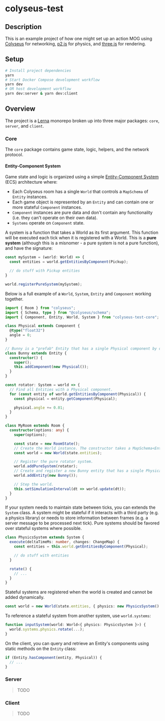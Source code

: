 # colyseus-test

## Description

This is an example project of how one might set up an action MOG using [Colyseus](https://colyseus.io) for networking, [p2.js](https://github.com/schteppe/p2.js) for physics, and [three.js](https://threejs.org) for rendering.

## Setup

```sh
# Install project dependencies
yarn
# Start Docker Compose development workflow
yarn dev
# OR host development workflow
yarn dev:server & yarn dev:client
```

## Overview

The project is a [Lerna](https://github.com/lerna/lerna) monorepo broken up into three major packages: `core`, `server`, and `client`.

### Core

The `core` package contains game state, logic, helpers, and the network protocol.

#### Entity-Component System

Game state and logic is organized using a simple [Entity-Component System](https://en.wikipedia.org/wiki/Entity_component_system) (ECS) architecture where:

* Each Colyseus room has a single `World` that controls a `MapSchema` of `Entity` instances.
* Each game object is represented by an `Entity` and can contain one or more stateful `Component` instances.
* `Component` instances are pure data and don't contain any functionality (i.e. they can't operate on their own data).
* `Systems` operate on `Component` state.

A system is a function that takes a World as its first argument. This function will be executed each tick when it is registered with a World. This is a **pure system** (although this is a misnomer - a pure system is not a pure function), and have the signature:

```ts
const mySystem = (world: World) => {
  const entities = world.getEntitiesByComponent(Pickup);

  // do stuff with Pickup entities
}

world.registerPureSystem(mySystem);
```

Below is a full example of a `World`, `System`, `Entity` and `Component` working together.

```ts
import { Room } from "colyseus";
import { Schema, type } from "@colyseus/schema";
import { Component, Entity, World, System } from "colyseus-test-core";

class Physical extends Component {
  @type("float32")
  angle = 0;
}

// Bunny is a "prefab" Entity that has a single Physical component by default.
class Bunny extends Entity {
  constructor() {
    super();
    this.addComponent(new Physical());
  }
}

const rotator: System = world => {
  // Find all Entities with a Physical component.
  for (const entity of world.getEntitiesByComponent(Physical)) {
    const physical = entity.getComponent(Physical);

    physical.angle += 0.01;
  }
}

class MyRoom extends Room {
  constructor(options: any) {
    super(options);

    const state = new RoomState();
    // Create the World instance. The constructor takes a MapSchema<Entity> as its only argument.
    const world = new World(state.entities);

    // Register the pure rotator system.
    world.addPureSystem(rotator);
    // Create and register a new Bunny entity that has a single Physical component.
    world.addEntity(new Bunny());

    // Step the world.
    this.setSimulationInterval(dt => world.update(dt));
  }
}
```

If your system needs to maintain state between ticks, you can extends the `System` class. A system might be stateful if it interacts with a third party (e.g. a physics library) or needs to store information between frames (e.g. a server message to be processed next tick). Pure systems should be favored over stateful systems where possible.

```ts
class PhysicsSystem extends System {
  execute(deltaTimeMs: number, changes: ChangeMap) {
    const entities = this.world.getEntitiesByComponent(Physical);

    // do stuff with entities
  }

  rotate() {
    // ...
  }
}
```

Stateful systems are registered when the world is created and cannot be added dynamically.

```ts
const world = new World(state.entities, { physics: new PhysicsSystem() });
```

To reference a stateful system from another system, use `world.systems`:

```ts
function inputSystem(world: World<{ physics: PhysicsSystem }>) {
  world.systems.physics.rotate(...);
}
```

On the client, you can query and retrieve an Entity's components using static methods on the `Entity` class:

```ts
if (Entity.hasComponent(entity, Physical)) {
  // ... 
}
```

### Server

> TODO

### Client

> TODO

